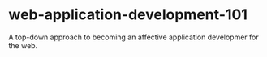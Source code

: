 web-application-development-101
===============================

A top-down approach to becoming an affective application developmer for the web.
